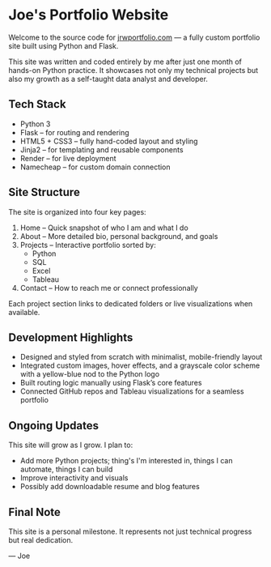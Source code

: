 # Joe's Portfolio Website

Welcome to the source code for [jrwportfolio.com](https://www.jrwportfolio.com) — a fully custom portfolio site built using Python and Flask.

This site was written and coded entirely by me after just one month of hands-on Python practice. It showcases not only my technical projects but also my growth as a self-taught data analyst and developer.

## Tech Stack

- Python 3
- Flask – for routing and rendering
- HTML5 + CSS3 – fully hand-coded layout and styling
- Jinja2 – for templating and reusable components
- Render – for live deployment
- Namecheap – for custom domain connection

## Site Structure

The site is organized into four key pages:

1. Home – Quick snapshot of who I am and what I do  
2. About – More detailed bio, personal background, and goals  
3. Projects – Interactive portfolio sorted by:
   - Python
   - SQL
   - Excel
   - Tableau  
4. Contact – How to reach me or connect professionally

Each project section links to dedicated folders or live visualizations when available.

## Development Highlights

- Designed and styled from scratch with minimalist, mobile-friendly layout  
- Integrated custom images, hover effects, and a grayscale color scheme  with a yellow-blue nod to the Python logo 
- Built routing logic manually using Flask’s core features  
- Connected GitHub repos and Tableau visualizations for a seamless portfolio

## Ongoing Updates

This site will grow as I grow. I plan to:

- Add more Python projects; thing's I'm interested in, things I can automate, things I can build
- Improve interactivity and visuals  
- Possibly add downloadable resume and blog features

## Final Note

This site is a personal milestone. It represents not just technical progress but real dedication.


— Joe
